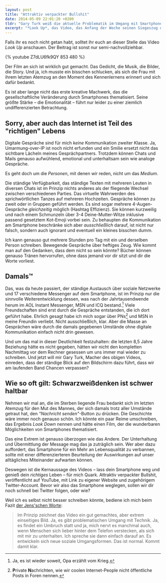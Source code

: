 ```yaml
---
layout: post
title: "Attraktiv verpackter Bullshit"
date: 2014-05-09 22:01:20 +0200
tldr: "Gary Turk weiß die aktuelle Problematik im Umgang mit Smartphones ansprechend zu verfilmen. Leider vergisst er dabei die Gegenseite zu erwähnen. Ist vermutlich künstlerische Freiheit."
excerpt: "*Look Up*, das Video, das Anfang der Woche seinen Siegeszug durch die sozialen Netzwerke antrat, rät uns, unsere Smartphones ausgeschaltet zu lassen. Warum? Weil wir sonst schicksalhafte Begegnungen verpassen könnten, die unser Leben verändern. Einmal mehr also die Angst davor, einmalige Chancen ungenutzt zu lassen. Doch wer sagt eigentlich, dass mir mein Smartphone diese Chancen nicht *auch* bietet?"
---
```


Falls ihr es noch nicht getan habt, solltet ihr euch an dieser Stelle das Video *Look Up* anschauen. Der Beitrag ist sonst nur semi-nachvollziehbar.

{% youtube Z7dLU6fk9QY 853 480 %}

Der Film an sich ist wirklich gut gemacht. Das Gedicht, die Musik, die Bilder, die Story. Und ja, ich musste ein bisschen schlucken, als sich die Frau mit ihrem letzten Atemzug an den Moment des Kennenlernens erinnert und sich dafür bedankt.

Es ist aber lange nicht das erste kreative Machwerk, das die gesellschaftliche Veränderung durch Smartphones thematisiert. Seine größte Stärke – die Emotionalität – führt nur leider zu einer ziemlich undifferenzierten Betrachtung.

## Sorry, aber auch das Internet ist Teil des "richtigen" Lebens

Digitale Gespräche sind für mich *keine* Kommunikation zweiter Klasse. Ja, Umarmung-over-IP ist noch nicht erfunden und ein Smilie ersetzt nicht das sichtbare Lächeln meines Gesprächpartners. Trotzdem können Chats und Mails genauso aufwühlend, emotional und unterhaltsam sein wie analoge Gespräche.

Es geht doch um die *Personen*, mit denen wir reden, nicht um das *Medium*.

Die ständige Verfügbarkeit, das ständige Texten mit mehreren Leuten in diversen Chats ist im Prinzip nichts anderes als der fliegende Wechsel zwischen verschiedenen Parties. Das virtuelle Wahrwerden des sprichwörtlichen Tanzes auf mehreren Hochzeiten. Gespräche können zu zweit oder in Gruppen geführt werden. Es sind sogar mehrere 4-Augen-Gespräche *gleichzeitig* möglich (Hashtag Effizienz). Sie können kurzweilig und nach einem Schmunzeln über 3-4 Deine-Mutter-Witze inklusive passend gesetztem Kot-Emoji vorbei sein. Zu behaupten die Kommunikation am Smartphone beschränke sich aber *ausschließlich* darauf, ist nicht nur falsch, sondern auch ignorant und eventuell ein kleines bisschen dumm.

Ich kann genauso gut mehrere Stunden pro Tag mit ein und derselben Person schreiben. Bewegende Gespräche über heftiges Zeug. Wie kommt man auf den Gedanken, dass dem nicht so sein könnte? Bücher können genauso Tränen hervorrufen, ohne dass jemand vor dir sitzt und dir die Worte vorliest.

## Damals™

Das, was da heute passiert, der ständige Austausch über soziale Netzwerke und 17 verschiedene Messenger auf dem Smartphone, ist im Prinzip nur die sinnvolle Weiterentwicklung dessen, was nach der Jahrtausendwende herum im AOL Instant Messenger, MSN und ICQ bestand.[^krieg] Viele Freundschaften sind erst durch die Gespräche entstanden, die ich dort geführt habe. Ehrlich gesagt habe ich mich sogar über PNs[^pn] und MSN in meine Freundin verliebt. Nicht ausschließlich, klar. Aber die Masse an Gesprächen wäre durch die damals gegebenen Umstände ohne digitale Kommunikation einfach nicht drin gewesen.

[^krieg]: Ja, es ist wieder soweit, Opa erzählt vom Krieg.

[^pn]: **P**rivate **N**achrichten, wie wir coolen Internet-People nicht öffentliche Posts in Foren nennen.

Und um das mal in dieser Deutlichkeit festzuhalten: die letzten 8,5 Jahre Beziehung hätte es nicht gegeben, hätten wir nicht den kompletten Nachmittag vor dem Rechner gesessen um uns immer mal wieder zu schreiben. Und jetzt will mir Gary Turk, Macher des obigen Videos, einreden, dass der ständige Blick auf den Bildschirm dazu führt, dass wir am laufenden Band Chancen verpassen?

## Wie so oft gilt: Schwarzweißdenken ist schwer haltbar

Nehmen wir mal an, die im Sterben liegende Frau bedankt sich im letzten Atemzug für den Mut des Mannes, der sich damals trotz aller Umstände getraut hat, den *"Nachricht senden"*-Button zu drücken. Die Geschichte wäre immer noch genauso schön. Ich könnte ein paar Reime umschreiben, das Ergebnis *Look Down* nennen und hätte einen Film, der die wunderbaren Möglichkeiten von Smartphones thematisiert.

Das eine Extrem ist genauso überzogen wie das Andere. Der Unterhaltung und Übermittlung der Message mag das ja zuträglich sein. Wer aber dazu auffordert, das Smartphone für ein Mehr an Lebensqualität zu verbannen, sollte mit einer differenzierteren Beurteilung der Auswirkungen auf unser alltägliches Miteinander aufwarten können.

Deswegen ist die Kernaussage des Videos – lass dein Smartphone weg und genieß dein *richtiges* Leben – für mich Quark. Attraktiv verpackter Bullshit, veröffentlicht auf YouTube, mit Link zu eigener Website und zugehörigem Twitter-Account. Bevor wir also das Smartphone weglegen, sollen wir dir noch schnell bei Twitter folgen, oder wie?

Weil ich es selbst nicht besser schreiben könnte, bediene ich mich beim Fazit [der Jens'schen Worte](http://www.sirtomate.de/smartphones-und-social-media-sind-bose-oder-nicht/ "Smartphones und social media sind böse, oder nicht? | SirTomate"):

[^versucht]: Ich habe es gerade 5 Minuten lang versucht, nur um den entstandenen Absatz dann doch wieder zu löschen.

> Im Prinzip zeichnet das Video ein gut gemachtes, aber extrem einseitiges Bild. Ja, es gibt problematischen Umgang mit Technik. Ja, es findet ein Umbruch statt und ja, mich nervt es manchmal auch, wenn Menschen sich lieber hinter dem Telefon verstecken, als sich mit mir zu unterhalten. Ich spreche sie dann einfach darauf an. Es entwickeln sich neue soziale Umgangsformen. Das ist normal. Kommt damit klar.